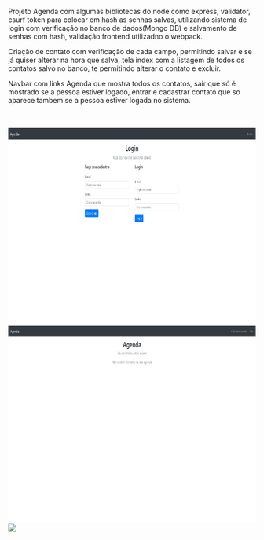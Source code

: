 Projeto Agenda com algumas bibliotecas do node como express, validator, csurf token para colocar em hash as senhas salvas, utilizando sistema de login com verificação no banco de dados(Mongo DB) e salvamento de senhas com hash, validação frontend utilizadno o webpack.

Criação de contato com verificação de cada campo, permitindo salvar e se já quiser alterar na hora que salva, tela index com a listagem de todos os contatos salvo no banco, te permitindo alterar o contato e excluir.

Navbar com links  Agenda que mostra todos os contatos, sair que só é mostrado se a pessoa estiver logado, entrar e cadastrar contato que so aparece tambem se a pessoa estiver logada no sistema.

<br>
<br>
<img height="400em" src="./imgs/telaLogin.png">
<br>
<img height="400em" src="./imgs/telaInicial.png">
<br>
<img height="400em" src="./imgs/telaCdastroContato.png">

